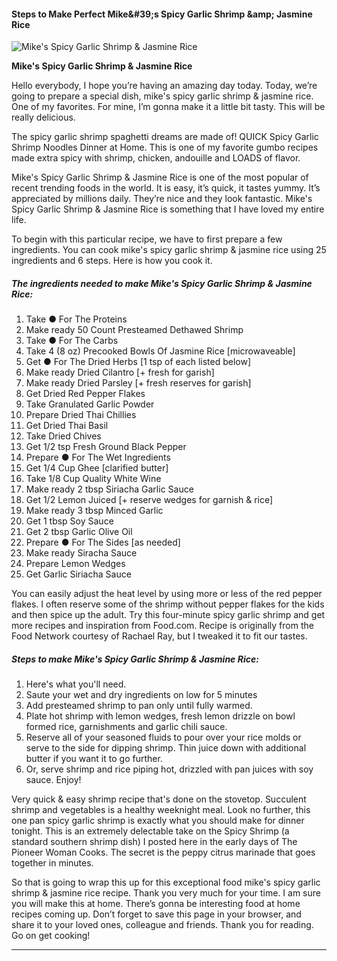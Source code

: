             

#### Steps to Make Perfect Mike&amp;#39;s Spicy Garlic Shrimp &amp;amp; Jasmine Rice

![Mike's Spicy Garlic Shrimp &amp; Jasmine Rice](https://img-global.cpcdn.com/recipes/2401aa0919308436/751x532cq70/mikes-spicy-garlic-shrimp-jasmine-rice-recipe-main-photo.jpg)

**Mike's Spicy Garlic Shrimp &amp; Jasmine Rice**

Hello everybody, I hope you’re having an amazing day today. Today, we’re going to prepare a special dish, mike's spicy garlic shrimp & jasmine rice. One of my favorites. For mine, I’m gonna make it a little bit tasty. This will be really delicious.

The spicy garlic shrimp spaghetti dreams are made of! QUICK Spicy Garlic Shrimp Noodles Dinner at Home. This is one of my favorite gumbo recipes made extra spicy with shrimp, chicken, andouille and LOADS of flavor.

Mike's Spicy Garlic Shrimp & Jasmine Rice is one of the most popular of recent trending foods in the world. It is easy, it’s quick, it tastes yummy. It’s appreciated by millions daily. They’re nice and they look fantastic. Mike's Spicy Garlic Shrimp & Jasmine Rice is something that I have loved my entire life.

To begin with this particular recipe, we have to first prepare a few ingredients. You can cook mike's spicy garlic shrimp & jasmine rice using 25 ingredients and 6 steps. Here is how you cook it.

##### The ingredients needed to make Mike's Spicy Garlic Shrimp & Jasmine Rice:

1.  Take ● For The Proteins
2.  Make ready 50 Count Presteamed Dethawed Shrimp
3.  Take ● For The Carbs
4.  Take 4 (8 oz) Precooked Bowls Of Jasmine Rice \[microwaveable\]
5.  Get ● For The Dried Herbs \[1 tsp of each listed below\]
6.  Make ready Dried Cilantro \[+ fresh for garish\]
7.  Make ready Dried Parsley \[+ fresh reserves for garish\]
8.  Get Dried Red Pepper Flakes
9.  Take Granulated Garlic Powder
10.  Prepare Dried Thai Chillies
11.  Get Dried Thai Basil
12.  Take Dried Chives
13.  Get 1/2 tsp Fresh Ground Black Pepper
14.  Prepare ● For The Wet Ingredients
15.  Get 1/4 Cup Ghee \[clarified butter\]
16.  Take 1/8 Cup Quality White Wine
17.  Make ready 2 tbsp Siriacha Garlic Sauce
18.  Get 1/2 Lemon Juiced \[+ reserve wedges for garnish & rice\]
19.  Make ready 3 tbsp Minced Garlic
20.  Get 1 tbsp Soy Sauce
21.  Get 2 tbsp Garlic Olive Oil
22.  Prepare ● For The Sides \[as needed\]
23.  Make ready Siracha Sauce
24.  Prepare Lemon Wedges
25.  Get Garlic Siriacha Sauce

You can easily adjust the heat level by using more or less of the red pepper flakes. I often reserve some of the shrimp without pepper flakes for the kids and then spice up the adult. Try this four-minute spicy garlic shrimp and get more recipes and inspiration from Food.com. Recipe is originally from the Food Network courtesy of Rachael Ray, but I tweaked it to fit our tastes.

##### Steps to make Mike's Spicy Garlic Shrimp & Jasmine Rice:

1.  Here's what you'll need.
2.  Saute your wet and dry ingredients on low for 5 minutes
3.  Add presteamed shrimp to pan only until fully warmed.
4.  Plate hot shrimp with lemon wedges, fresh lemon drizzle on bowl formed rice, garnishments and garlic chili sauce.
5.  Reserve all of your seasoned fluids to pour over your rice molds or serve to the side for dipping shrimp. Thin juice down with additional butter if you want it to go further.
6.  Or, serve shrimp and rice piping hot, drizzled with pan juices with soy sauce. Enjoy!

Very quick & easy shrimp recipe that's done on the stovetop. Succulent shrimp and vegetables is a healthy weeknight meal. Look no further, this one pan spicy garlic shrimp is exactly what you should make for dinner tonight. This is an extremely delectable take on the Spicy Shrimp (a standard southern shrimp dish) I posted here in the early days of The Pioneer Woman Cooks. The secret is the peppy citrus marinade that goes together in minutes.

So that is going to wrap this up for this exceptional food mike's spicy garlic shrimp & jasmine rice recipe. Thank you very much for your time. I am sure you will make this at home. There’s gonna be interesting food at home recipes coming up. Don’t forget to save this page in your browser, and share it to your loved ones, colleague and friends. Thank you for reading. Go on get cooking!

* * *